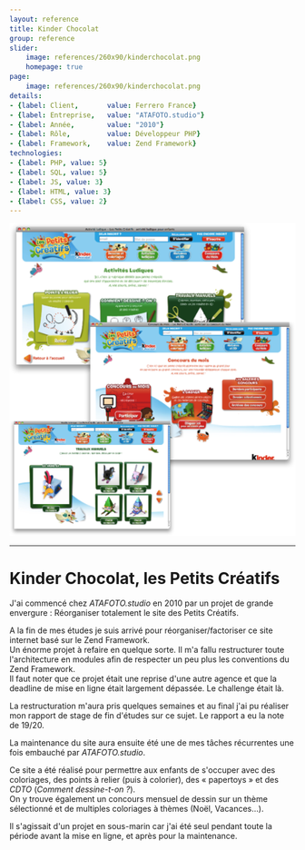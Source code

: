 ```yaml
---
layout: reference
title: Kinder Chocolat
group: reference
slider:
    image: references/260x90/kinderchocolat.png
    homepage: true
page:
    image: references/260x90/kinderchocolat.png
details:
- {label: Client,       value: Ferrero France}
- {label: Entreprise,   value: "ATAFOTO.studio"}
- {label: Année,        value: "2010"}
- {label: Rôle,         value: Développeur PHP}
- {label: Framework,    value: Zend Framework}
technologies:
- {label: PHP, value: 5}
- {label: SQL, value: 5}
- {label: JS, value: 3}
- {label: HTML, value: 3}
- {label: CSS, value: 2}
---
```


![Kinder Chocolat][main_image]

-----

# Kinder Chocolat, les Petits Créatifs

J'ai commencé chez _ATAFOTO.studio_ en 2010 par un projet de grande envergure : Réorganiser totalement le site des Petits Créatifs.

A la fin de mes études je suis arrivé pour réorganiser/factoriser ce site internet basé sur le Zend Framework.  
Un énorme projet à refaire en quelque sorte. Il m'a fallu restructurer toute l'architecture en modules afin de respecter un peu plus les conventions du Zend Framework.  
Il faut noter que ce projet était une reprise d'une autre agence et que la deadline de mise en ligne était largement dépassée. Le challenge était là.

La restructuration m'aura pris quelques semaines et au final j'ai pu réaliser mon rapport de stage de fin d'études sur ce sujet. Le rapport a eu la note de 19/20.

La maintenance du site aura ensuite été une de mes tâches récurrentes une fois embauché par _ATAFOTO.studio_.

Ce site a été réalisé pour permettre aux enfants de s'occuper avec des coloriages, des points à relier (puis à colorier), des « papertoys » et des _CDTO_ (_Comment dessine-t-on ?_).  
On y trouve également un concours mensuel de dessin sur un thème sélectionné et de multiples coloriages à thèmes (Noël, Vacances...).

Il s'agissait d'un projet en sous-marin car j'ai été seul pendant toute la période avant la mise en ligne, et après pour la maintenance.

[main_image]: /images/references/kinderchocolat.png "Quelques pages de Kinder Chocolat"
